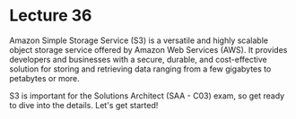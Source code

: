 # Lecture 36

Amazon Simple Storage Service (S3) is a versatile and highly scalable object storage service offered by Amazon Web Services (AWS). It provides developers and businesses with a secure, durable, and cost-effective solution for storing and retrieving data ranging from a few gigabytes to petabytes or more.

S3 is important for the Solutions Architect (SAA - C03) exam, so get ready to dive into the details. Let's get started!